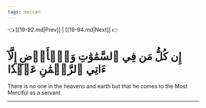 ```yaml
---
tags: meccan
---
```


👈 [[19-92.md|Prev]] | [[19-94.md|Next]] 👉

# إِن كُلُّ مَن فِي ٱلسَّمَٰوَٰتِ وَٱلۡأَرۡضِ إِلَّآ ءَاتِي ٱلرَّحۡمَٰنِ عَبۡدٗا

There is no one in the heavens and earth but that he comes to the Most Merciful as a servant

---

